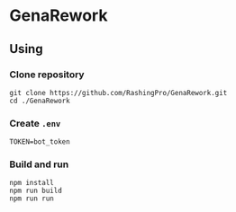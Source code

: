 # GenaRework

## Using

### Clone repository

```shell
git clone https://github.com/RashingPro/GenaRework.git
cd ./GenaRework
```

### Create `.env`

```env
TOKEN=bot_token
```

### Build and run

```shell
npm install
npm run build
npm run run
```
